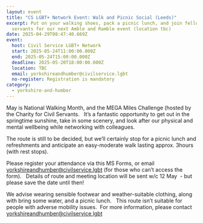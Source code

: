 ```yaml
---
layout: event
title: "CS LGBT+ Network Event: Walk and Picnic Social (Leeds)"
excerpt: Put on your walking shoes, pack a picnic lunch, and join fellow civil
  servants for our next Amble and Ramble event (location tbc)
date: 2025-04-29T08:47:40.669Z
event:
  host: Civil Service LGBT+ Network
  start: 2025-05-24T11:00:00.000Z
  end: 2025-05-24T15:00:00.000Z
  deadline: 2025-05-20T18:00:00.000Z
  location: TBC
  email: yorkshireandhumber@civilservice.lgbt
  no-register: Registration is mandatory
category:
  - yorkshire-and-humber
---
```

May is National Walking Month, and the MEGA Miles Challenge (hosted by the Charity for Civil Servants.   It’s a fantastic opportunity to get out in the springtime sunshine, take in some scenery, and look after our physical and mental wellbeing while networking with colleagues. 

The route is still to be decided, but we’ll certainly stop for a picnic lunch and refreshments and anticipate an easy-moderate walk lasting approx. 3hours (with rest stops). 

Please register your attendance via this MS Forms, or email [yorkshireandhumber@civilservice.lgbt](mailto:yorkshireandhumber@civilservice.lgbt) (for those who can’t access the form).   Details of route and meeting location will be sent w/c 12 May  - but please save the date until then!

We advise wearing sensible footwear and weather-suitable clothing, along with bring some water, and a picnic lunch.   This route isn’t suitable for people with adverse mobility issues.  For more information, please contact [yorkshireandhumber@civilservice,lgbt](mailto:yorkshireandhumber@civilservice,lgbt)